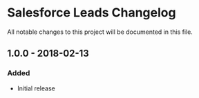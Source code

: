 # Salesforce Leads Changelog

All notable changes to this project will be documented in this file.

## 1.0.0 - 2018-02-13

### Added
- Initial release
